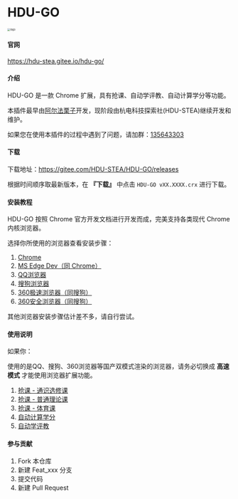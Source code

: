 # HDU-GO

<img src="./image/logo.png" alt="logo" style="zoom:40%;" />

#### 官网

https://hdu-stea.gitee.io/hdu-go/

#### 介绍

HDU-GO 是一款 Chrome 扩展，具有抢课、自动学评教、自动计算学分等功能。

本插件最早由[阿尔法栗子](https://gitee.com/mzl980425/HDU-GO)开发，现阶段由杭电科技探索社(HDU-STEA)继续开发和维护。

如果您在使用本插件的过程中遇到了问题，请加群：[135643303](https://jq.qq.com/?_wv=1027&k=5Ne7Fg3)

#### 下载

下载地址：https://gitee.com/HDU-STEA/HDU-GO/releases

根据时间顺序取最新版本，在 **『下载』** 中点击 `HDU-GO vXX.XXXX.crx` 进行下载。

#### 安装教程

HDU-GO 按照 Chrome 官方开发文档进行开发而成，完美支持各类现代 Chrome 内核浏览器。

选择你所使用的浏览器查看安装步骤：

1. [Chrome](install/chrome)
2. [MS Edge Dev（同 Chrome）](install/chrome)
3. [QQ浏览器](install/qq)
4. [搜狗浏览器](install/sogou)
5. [360极速浏览器（同搜狗）](install/sogou)
6. [360安全浏览器（同搜狗）](install/sogou)

其他浏览器安装步骤估计差不多，请自行尝试。

#### 使用说明

如果你：

使用的是QQ、搜狗、360浏览器等国产双模式渲染的浏览器，请务必切换成 **高速模式** 才能使用浏览器扩展功能。

1. [抢课 - 通识选修课](usage/tsxxk)
2. [抢课 - 普通理论课](usage/xsxjs)
3. [抢课 - 体育课]()
4. [自动计算学分](usage/count-credit)
5. [自动学评教](usage/auto-rating)

#### 参与贡献

1. Fork 本仓库
2. 新建 Feat_xxx 分支
3. 提交代码
4. 新建 Pull Request